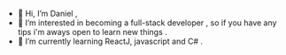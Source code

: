 - 👋 Hi, I’m Daniel  ,
- 👀 I’m interested in becoming a full-stack developer , so if you have any tips i'm aways open to learn new things .
- 🌱 I’m currently learning ReactJ, javascript and C# .


<!---
DanielGDC12/DanielGDC12 is a ✨ special ✨ repository because its `README.md` (this file) appears on your GitHub profile.
You can click the Preview link to take a look at your changes.
--->
